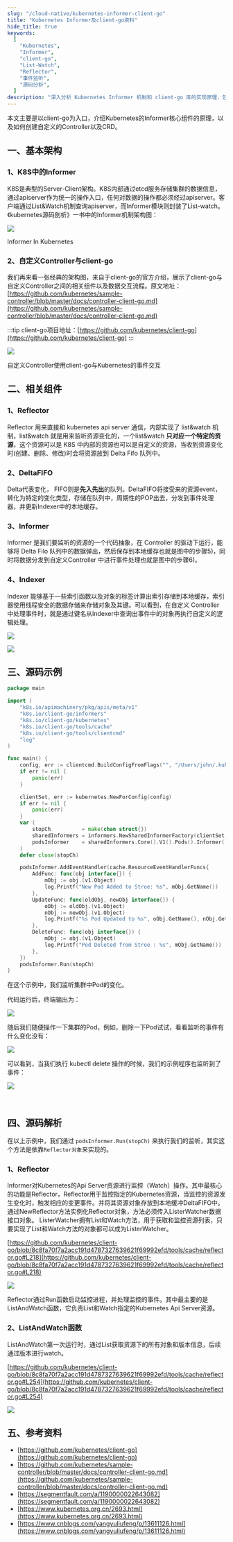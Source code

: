 ```yaml
---
slug: "/cloud-native/kubernetes-informer-client-go"
title: "Kubernetes Informer及client-go资料"
hide_title: true
keywords:
  [
    "Kubernetes",
    "Informer",
    "client-go",
    "List-Watch",
    "Reflector",
    "事件监听",
    "源码分析",
  ]
description: "深入分析 Kubernetes Informer 机制和 client-go 库的实现原理，包括 List-Watch、Reflector 等核心组件的详细解析"
---
```







本文主要是以client-go为入口，介绍Kubernetes的Informer核心组件的原理，以及如何创建自定义的Controller以及CRD。

## 一、基本架构

### 1、K8S中的Informer

K8S是典型的Server-Client架构。K8S内部通过etcd服务存储集群的数据信息，通过apiserver作为统一的操作入口，任何对数据的操作都必须经过apiserver。客户端通过List&Watch机制查询apiserver，而Informer模块则封装了List-watch。《kubernetes源码剖析》一书中的Informer机制架构图：

![](/attachments/1424868-20200903225231946-691815526.png)

Informer In Kubernetes

### 2、自定义Controller与client-go

我们再来看一张经典的架构图，来自于client-go的官方介绍，展示了client-go与自定义Controller之间的相关组件以及数据交互流程。原文地址：[https://github.com/kubernetes/sample-controller/blob/master/docs/controller-client-go.md](https://github.com/kubernetes/sample-controller/blob/master/docs/controller-client-go.md)

:::tip
client-go项目地址：[https://github.com/kubernetes/client-go](https://github.com/kubernetes/client-go)
:::

![](/attachments/client-go-controller-interaction.jpeg)

自定义Controller使用client-go与Kubernetes的事件交互

## 二、相关组件

### 1、Reflector

Reflector 用来直接和 kubernetes api server 通信，内部实现了 list&watch 机制，list&watch 就是用来监听资源变化的，一个list&watch **只对应一个特定的资源**，这个资源可以是 K8S 中内部的资源也可以是自定义的资源，当收到资源变化时(创建、删除、修改)时会将资源放到 Delta Fifo 队列中。

### 2、DeltaFIFO

Delta代表变化， FIFO则是**先入先出**的队列。DeltaFIFO将接受来的资源event，转化为特定的变化类型，存储在队列中，周期性的POP出去，分发到事件处理器，并更新Indexer中的本地缓存。

### 3、Informer

Informer 是我们要监听的资源的一个代码抽象，在 Controller 的驱动下运行，能够将 Delta Filo 队列中的数据弹出，然后保存到本地缓存也就是图中的步骤5)，同时将数据分发到自定义Controller 中进行事件处理也就是图中的步骤6)。

### 4、Indexer

Indexer 能够基于一些索引函数以及对象的标签计算出索引存储到本地缓存，索引器使用线程安全的数据存储来存储对象及其键。可以看到，在自定义 Controller 中处理事件时，就是通过键名从Indexer中查询出事件中的对象再执行自定义的逻辑处理。

![](/attachments/1424868-20200903225619583-2106027163.png)

![](/attachments/1424868-20200903225628087-102525032.png)

## 三、源码示例

```go
package main

import (
    "k8s.io/apimachinery/pkg/apis/meta/v1"
    "k8s.io/client-go/informers"
    "k8s.io/client-go/kubernetes"
    "k8s.io/client-go/tools/cache"
    "k8s.io/client-go/tools/clientcmd"
    "log"
)

func main() {
    config, err := clientcmd.BuildConfigFromFlags("", "/Users/john/.kube/config")
    if err != nil {
        panic(err)
    }

    clientSet, err := kubernetes.NewForConfig(config)
    if err != nil {
        panic(err)
    }
    var (
        stopCh          = make(chan struct{})
        sharedInformers = informers.NewSharedInformerFactory(clientSet, 0)
        podsInformer    = sharedInformers.Core().V1().Pods().Informer()
    )
    defer close(stopCh)

    podsInformer.AddEventHandler(cache.ResourceEventHandlerFuncs{
        AddFunc: func(obj interface{}) {
            mObj := obj.(v1.Object)
            log.Printf("New Pod Added to Stroe: %s", mObj.GetName())
        },
        UpdateFunc: func(oldObj, newObj interface{}) {
            oObj := oldObj.(v1.Object)
            nObj := newObj.(v1.Object)
            log.Printf("%s Pod Updated to %s", oObj.GetName(), nObj.GetName())
        },
        DeleteFunc: func(obj interface{}) {
            mObj := obj.(v1.Object)
            log.Printf("Pod Deleted from Stroe : %s", mObj.GetName())
        },
    })
    podsInformer.Run(stopCh)
}
```

在这个示例中，我们监听集群中Pod的变化。

代码运行后，终端输出为：

![](/attachments/image2021-5-7_16-54-51.png)

随后我们随便操作一下集群的Pod，例如，删除一下Pod试试，看看监听的事件有什么变化没有：

![](/attachments/image2021-5-7_16-56-23.png)

可以看到，当我们执行 kubectl delete 操作的时候，我们的示例程序也监听到了事件：

![](/attachments/image2021-5-7_16-57-28.png)

 

## 四、源码解析

在以上示例中，我们通过 `podsInformer.Run(stopCh)` 来执行我们的监听，其实这个方法是依靠`Reflector对象`来实现的。

### 1、Reflector

Informer对Kubernetes的Api Server资源进行监控（Watch）操作。其中最核心的功能是Reflector，Reflector用于监控指定的Kubernetes资源，当监控的资源发生变化时，触发相应的变更事件。并将其资源对象存放到本地缓冲DeltaFIFO中。通过NewReflector方法实例化Reflector对象，方法必须传入ListerWatcher数据接口对象。 ListerWatcher拥有List和Watch方法，用于获取和监控资源列表，只要实现了List和Watch方法的对象都可以成为ListerWatcher。

[https://github.com/kubernetes/client-go/blob/8c8fa70f7a2acc191d4787327639621f69992efd/tools/cache/reflector.go#L218](https://github.com/kubernetes/client-go/blob/8c8fa70f7a2acc191d4787327639621f69992efd/tools/cache/reflector.go#L218)

![](/attachments/image2021-5-7_17-18-31.png)

Reflector通过Run函数启动监控进程，并处理监控的事件。其中最主要的是ListAndWatch函数，它负责List和Watch指定的Kubernetes Api Server资源。

### 2、ListAndWatch函数

ListAndWatch第一次运行时，通过List获取资源下的所有对象和版本信息，后续通过版本进行watch。

[https://github.com/kubernetes/client-go/blob/8c8fa70f7a2acc191d4787327639621f69992efd/tools/cache/reflector.go#L254](https://github.com/kubernetes/client-go/blob/8c8fa70f7a2acc191d4787327639621f69992efd/tools/cache/reflector.go#L254)

![](/attachments/image2021-5-7_17-19-39.png)

## 五、参考资料

*   [https://github.com/kubernetes/client-go](https://github.com/kubernetes/client-go)
*   [https://github.com/kubernetes/sample-controller/blob/master/docs/controller-client-go.md](https://github.com/kubernetes/sample-controller/blob/master/docs/controller-client-go.md)
*   [https://segmentfault.com/a/1190000022643082](https://segmentfault.com/a/1190000022643082)
*   [https://www.kubernetes.org.cn/2693.html](https://www.kubernetes.org.cn/2693.html)
*   [https://www.cnblogs.com/yangyuliufeng/p/13611126.html](https://www.cnblogs.com/yangyuliufeng/p/13611126.html)

  

  

  

  

  

  

  

  

  

  

  

  

  

  

  
  

  

